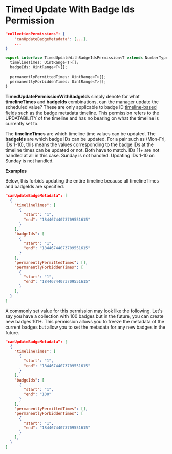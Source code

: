 # Timed Update With Badge Ids Permission

```json
"collectionPermissions": {
    "canUpdateBadgeMetadata": [...],
    ...
}
```

```typescript
export interface TimedUpdateWithBadgeIdsPermission<T extends NumberType> {
  timelineTimes: UintRange<T>[];
  badgeIds: UintRange<T>[];
  
  permanentlyPermittedTimes: UintRange<T>[];
  permanentlyForbiddenTimes: UintRange<T>[];
}
```

**TimedUpdatePermissionWithBadgeId**s simply denote for what **timelineTimes** and **badgeIds** combinations, can the manager update the scheduled value? These are only applicable to badge ID [timeline-based fields](../timelines.md) such as the badge metadata timeline. This permission refers to the UPDATABILITY of the timeline and has no bearing on what the timeline is currently set to.

The **timelineTimes** are which timeline time values can be updated. The **badgeIds** are which badge IDs can be updated. For a pair such as (Mon-Fri, IDs 1-10), this means the values corresponding to the badge IDs at the timeline times can be updated or not. Both have to match. IDs 11+ are not handled at all in this case. Sunday is not handled. Updating IDs 1-10 on Sunday is not handled.

**Examples**

Below, this forbids updating the entire timeline because all timelineTimes and badgeIds are specified.

```json
"canUpdateBadgeMetadata": [
  {
    "timelineTimes": [
      {
        "start": "1",
        "end": "18446744073709551615"
      }
    ],
    "badgeIds": [
      {
        "start": "1",
        "end": "18446744073709551615"
      }
    ],
    "permanentlyPermittedTimes": [],
    "permanentlyForbiddenTimes": [
      {
        "start": "1",
        "end": "18446744073709551615"
      }
    ],
  }
]
```

A commonly set value for this permission may look like the following. Let's say you have a collection with 100 badges but in the future, you can create new badges 101+. This permission allows you to freeze the metadata of the current badges but allow you to set the metadata for any new badges in the future.

```json
"canUpdateBadgeMetadata": [
  {
    "timelineTimes": [
      {
        "start": "1",
        "end": "18446744073709551615"
      }
    ],
    "badgeIds": [
      {
        "start": "1",
        "end": "100"
      }
    ],
    "permanentlyPermittedTimes": [],
    "permanentlyForbiddenTimes": [
      {
        "start": "1",
        "end": "18446744073709551615"
      }
    ],
  }
]
```
